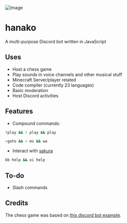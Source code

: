![Image](https://i.imgur.com/RZKGQ7z.png)
# hanako
A multi-purpose Discord bot written in JavaScript

## Uses
* Host a chess game
* Play sounds in voice channels and other musical stuff
* Minecraft Server/player related
* Code compiler (currently 23 languages)
* Basic moderation
* Host Discord activities

## Features
* Compound commands: 
```bash
!play && ! play && play

>gato && > ms && wa
```
* Interact with [sakura](https://github.com/shotgunck/sakura)
```bash
bb help && oi help
```
## To-do
* Slash commands

## Credits
The chess game was based on [this discord bot example](https://github.com/kylepaulsen/discord-chess-bot).
